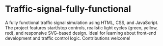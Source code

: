 # Traffic-signal-fully-functional
A fully functional traffic signal simulation using HTML, CSS, and JavaScript. The project features start/stop controls, realistic light cycles (green, yellow, red), and responsive SVG-based design. Ideal for learning about front-end development and traffic control logic. Contributions welcome!
